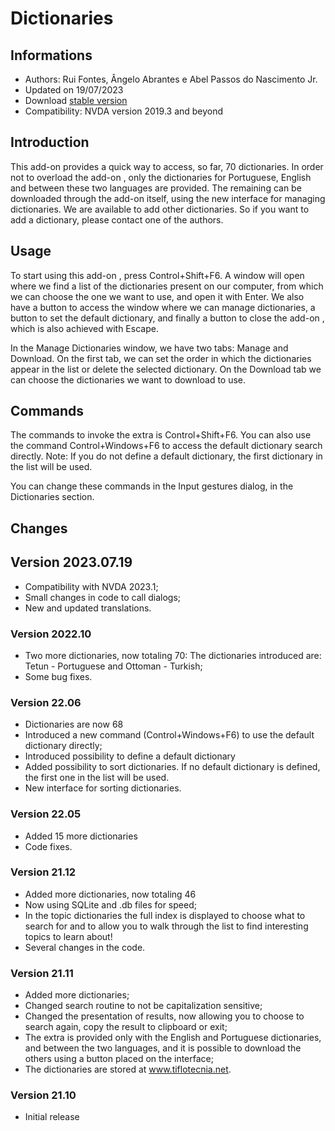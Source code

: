 # Dictionaries


## Informations
* Authors: Rui Fontes, Ângelo Abrantes e Abel Passos do Nascimento Jr.
* Updated on 19/07/2023
* Download [stable version][1]
* Compatibility: NVDA version 2019.3 and beyond


## Introduction
This add-on provides a quick way to access, so far, 70 dictionaries.
In order not to overload the add-on , only the dictionaries for Portuguese, English and between these two languages are provided.
The remaining can be downloaded through the add-on itself, using the new interface for managing dictionaries.
We are available to add other dictionaries. So if you want to add a dictionary, please contact one of the authors.


## Usage

To start using this add-on , press Control+Shift+F6.
A window will open where we find a list of the dictionaries present on our computer, from which we can choose the one we want to use, and open it with Enter.
We also have a button to access the window where we can manage dictionaries, a button to set the default dictionary, and finally a button to close the add-on , which is also achieved with Escape.

In the Manage Dictionaries window, we have two tabs: Manage and Download.
On the first tab, we can set the order in which the dictionaries appear in the list or delete the selected dictionary.
On the Download tab we can choose the dictionaries we want to download to use.


## Commands
The commands to invoke the extra is Control+Shift+F6.
You can also use the command Control+Windows+F6 to access the default dictionary search directly.
Note: If you do not define a default dictionary, the first dictionary in the list will be used.

You can change these commands in the Input gestures  dialog, in the Dictionaries section.


## Changes


## Version 2023.07.19
* Compatibility with NVDA 2023.1;
* Small changes in code to call dialogs;
* New and updated translations.

### Version 2022.10
* Two more dictionaries, now totaling 70:
	The dictionaries introduced are: Tetun - Portuguese and Ottoman - Turkish;
* Some bug fixes.

### Version 22.06
* Dictionaries are now 68
* Introduced a new command (Control+Windows+F6) to use the default dictionary directly;
* Introduced possibility to define a default dictionary
* Added possibility to sort dictionaries. If no default dictionary is defined, the first one in the list will be used.
* New interface for sorting dictionaries.

### Version 22.05
* Added 15 more dictionaries
* Code fixes.

### Version 21.12
* Added more dictionaries, now totaling 46
* Now using SQLite and .db files for speed;
* In the topic dictionaries the full index is displayed to choose what to search for and to allow you to walk through the list to find interesting topics to learn about!
* Several changes in the code.

### Version 21.11
* Added more dictionaries;
* Changed search routine to not be capitalization sensitive;
* Changed the presentation of results, now allowing you to choose to search again, copy the result to clipboard or exit;
* The extra is provided only with the English and Portuguese dictionaries, and between the two languages, and it is possible to download the others using a button placed on the interface;
* The dictionaries are stored at www.tiflotecnia.net.

### Version 21.10
* Initial release

[1]: https://github.com/ruifontes/Dictionaries/releases/download/2023.10.01/dictionaries-2023.10.01.nvda-addon
